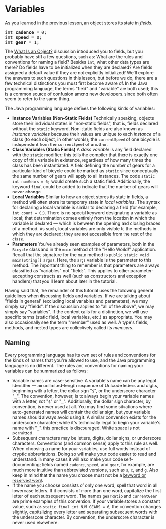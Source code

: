 <h1>Variables</h1>
<p>As you learned in the previous lesson, an object stores its state in <i>fields</i>.</p>
<div class="codeblock"><pre>
int <b>cadence</b> = 0;
int <b>speed</b> = 0;
int <b>gear</b> = 1;
</pre></div>
<p>The 
<a class="TutorialLink" target="_top" href="../concepts/object.html">What Is an Object?</a> discussion introduced you to fields, but you probably have still a few questions, such as: What are the rules and conventions for naming a field? Besides <code>int</code>, what other data types are there? Do fields have to be initialized when they are declared? Are fields assigned a default value if they are not explicitly initialized? We&#39;ll explore the answers to such questions in this lesson, but before we do, there are a few technical distinctions you must first become aware of. In the Java programming language, the terms &quot;field&quot; and &quot;variable&quot; are both used; this is a common source of confusion among new developers, since both often seem to refer to the same thing.</p>
<p>The Java programming language defines the following kinds of variables:</p>
<ul>
<li><strong>Instance Variables (Non-Static Fields)</strong> Technically speaking, objects store their individual states in &quot;non-static fields&quot;, that is, fields declared without the <code>static</code> keyword. Non-static fields are also known as <i>instance variables</i> because their values are unique to each <i>instance</i> of a class (to each object, in other words); the <code>currentSpeed</code> of one bicycle is independent from the <code>currentSpeed</code> of another.</li>
<li><strong>Class Variables (Static Fields)</strong> A <i>class variable</i> is any field declared with the <code>static</code> modifier; this tells the compiler that there is exactly one copy of this variable in existence, regardless of how many times the class has been instantiated. A field defining the number of gears for a particular kind of bicycle could be marked as <code>static</code> since conceptually the same number of gears will apply to all instances. The code <code>static int numGears = 6;</code> would create such a static field. Additionally, the keyword <code>final</code> could be added to indicate that the number of gears will never change.</li>
<li><strong>Local Variables</strong> Similar to how an object stores its state in fields, a method will often store its temporary state in <i>local variables</i>. The syntax for declaring a local variable is similar to declaring a field (for example, <code>int count = 0;</code>). There is no special keyword designating a variable as local; that determination comes entirely from the location in which the variable is declared &#151; which is between the opening and closing braces of a method. As such, local variables are only visible to the methods in which they are declared; they are not accessible from the rest of the class.</li>
<li><strong>Parameters</strong> You&#39;ve already seen examples of parameters, both in the <code>Bicycle</code> class and in the <code>main</code> method of the &quot;Hello World!&quot; application. Recall that the signature for the <code>main</code> method is <code>public static void main(String[] args)</code>. Here, the <code>args</code> variable is the parameter to this method. The important thing to remember is that parameters are always classified as &quot;variables&quot; not &quot;fields&quot;. This applies to other parameter-accepting constructs as well (such as constructors and exception handlers) that you&#39;ll learn about later in the tutorial.</li>
</ul>
<p>Having said that, the remainder of this tutorial uses the following general guidelines when discussing fields and variables. If we are talking about &quot;fields in general&quot; (excluding local variables and parameters), we may simply say &quot;fields&quot;. If the discussion applies to &quot;all of the above&quot;, we may simply say &quot;variables&quot;. If the context calls for a distinction, we will use specific terms (static field, local variables, etc.) as appropriate. You may also occasionally see the term &quot;member&quot; used as well. A type&#39;s fields, methods, and nested types are collectively called its <em>members</em>.</p>
<h2><a name="naming" id="naming">Naming</a></h2>
<p><a name="naming__1" id="naming__1">Every programming language has its own set of rules and conventions for the kinds of names that you&#39;re allowed to use, and the Java programming language is no different. The rules and conventions for naming your variables can be summarized as follows:</a></p>
<ul>
<li>Variable names are case-sensitive. A variable&#39;s name can be any legal identifier &#151; an unlimited-length sequence of Unicode letters and digits, beginning with a letter, the dollar sign &quot;<code>$</code>&quot;, or the underscore character &quot;<code>_</code>&quot;. The convention, however, is to always begin your variable names with a letter, not &quot;<code>$</code>&quot; or &quot;<code>_</code>&quot;. Additionally, the dollar sign character, by convention, is never used at all. You may find some situations where auto-generated names will contain the dollar sign, but your variable names should always avoid using it. A similar convention exists for the underscore character; while it&#39;s technically legal to begin your variable&#39;s name with &quot;<code>_</code>&quot;, this practice is discouraged. White space is not permitted.</li>
<li>Subsequent characters may be letters, digits, dollar signs, or underscore characters. Conventions (and common sense) apply to this rule as well. When choosing a name for your variables, use full words instead of cryptic abbreviations. Doing so will make your code easier to read and understand. In many cases it will also make your code self-documenting; fields named <code>cadence</code>, <code>speed</code>, and <code>gear</code>, for example, are much more intuitive than abbreviated versions, such as <code>s</code>, <code>c</code>, and <code>g</code>. Also keep in mind that the name you choose must not be a 
<a class="TutorialLink" target="_top" href="_keywords.html">keyword or reserved word</a>.</li>
<li>If the name you choose consists of only one word, spell that word in all lowercase letters. If it consists of more than one word, capitalize the first letter of each subsequent word. The names <code>gearRatio</code> and <code>currentGear</code> are prime examples of this convention. If your variable stores a constant value, such as <code>static final int NUM_GEARS = 6</code>, the convention changes slightly, capitalizing every letter and separating subsequent words with the underscore character. By convention, the underscore character is never used elsewhere.</li>
</ul>

